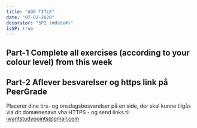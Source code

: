 ```yaml
---
title: "ADD TITLE"
date: "07-02-2020"
decorator: "SP2 (#date#)"
isSP: true
---
```


<!-- REMOVE ME: Setting isSP ensures this pages gets added to the list of Studypoint exercises -->

## Part-1 Complete all exercises (according to your colour level) from this week

<!-- REMOVE ME: The tag below will insert all day-exercises given for this week -->
<!-- REMOVE ME: PeriodFolder and weekFolder MUST match the real folder names -->

<!--PeriodExercises Flow-1/week2 PeriodExercises-->

## Part-2 Aflever besvarelser og https link på PeerGrade

Placerer dine tirs- og onsdagsbesvarelser på en side, der skal kunne tilgås via dit domænenavn vha HTTPS - og send links til iwantstudypoints@gmail.com

